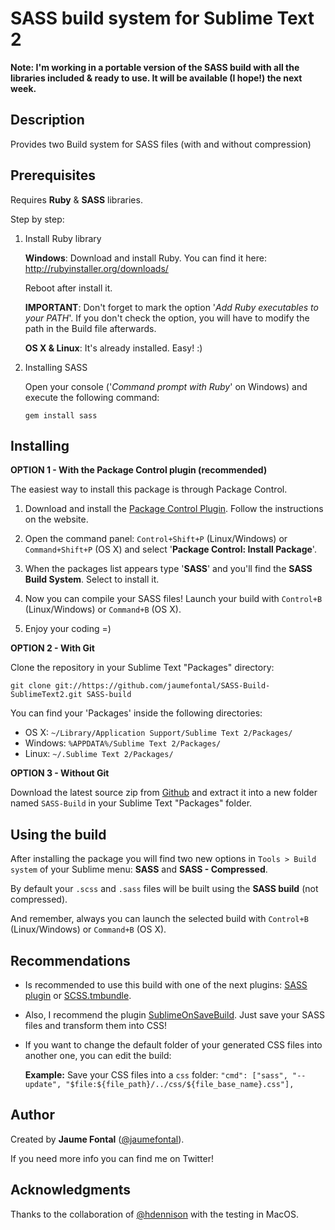 SASS build system for Sublime Text 2
====================================

**Note: I'm working in a portable version of the SASS build with all the libraries included & ready to use. It will be available (I hope!) the next week.**

Description
-----------

Provides two Build system for SASS files (with and without compression)


Prerequisites
-------------

Requires **Ruby** & **SASS** libraries.

Step by step:

1. Install Ruby library

	**Windows**: Download and install Ruby. You can find it here:
	http://rubyinstaller.org/downloads/

	Reboot after install it.

	**IMPORTANT**: Don't forget to mark the option '*Add Ruby executables to your PATH*'.
	If you don't check the option, you will have to modify the path in the Build file afterwards.

	**OS X & Linux**: It's already installed. Easy! :)


2. Installing SASS

	Open your console ('*Command prompt with Ruby*' on Windows) and execute the following command:

	`gem install sass`


Installing
----------
**OPTION 1 - With the Package Control plugin (recommended)**

The easiest way to install this package is through Package Control.

1. Download and install the [Package Control Plugin](http://wbond.net/sublime_packages/package_control).
Follow the instructions on the website.

2. Open the command panel: `Control+Shift+P` (Linux/Windows) or `Command+Shift+P` (OS X) and select '**Package Control: Install Package**'.
3. When the packages list appears type '**SASS**' and you'll find the **SASS Build System**. Select to install it.

4. Now you can compile your SASS files! Launch your build with `Control+B` (Linux/Windows) or `Command+B` (OS X).

5. Enjoy your coding =)


**OPTION 2 - With Git**

Clone the repository in your Sublime Text "Packages" directory:

    git clone git://https://github.com/jaumefontal/SASS-Build-SublimeText2.git SASS-build

You can find your 'Packages' inside the following directories:

* OS X:
    `~/Library/Application Support/Sublime Text 2/Packages/`
* Windows:
    `%APPDATA%/Sublime Text 2/Packages/`
* Linux:
    `~/.Sublime Text 2/Packages/`

**OPTION 3 - Without Git**

Download the latest source zip from [Github](https://github.com/jaumefontal/SASS-Build-SublimeText2) and extract it into a new folder named `SASS-Build` in your Sublime Text "Packages" folder.


Using the build
---------------

After installing the package you will find two new options in `Tools > Build system` of your  Sublime menu: **SASS** and **SASS - Compressed**.

By default your `.scss` and `.sass` files will be built using the **SASS build** (not compressed).

And remember, always you can launch the selected build with `Control+B` (Linux/Windows) or `Command+B` (OS X).


Recommendations
---------------

* Is recommended to use this build with one of the next plugins: [SASS plugin](https://github.com/nathos/sass-textmate-bundle) or [SCSS.tmbundle](https://github.com/kuroir/SCSS.tmbundle).
* Also, I recommend the plugin [SublimeOnSaveBuild](https://github.com/alexnj/SublimeOnSaveBuild). Just save your SASS files and transform them into CSS!
* If you want to change the default folder of your generated CSS files into another one, you can edit the build:

  **Example:** Save your CSS files into a `css` folder:
  `"cmd": ["sass", "--update", "$file:${file_path}/../css/${file_base_name}.css"],`


Author
------

Created by **Jaume Fontal** ([@jaumefontal](http://www.twitter.com/jaumefontal)).

If you need more info you can find me on Twitter!

Acknowledgments
----------------

Thanks to the collaboration of [@hdennison](http://www.twitter.com/hdennison) with the testing in MacOS.
